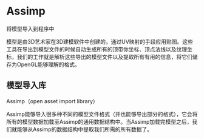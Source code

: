 # Assimp

将模型导入到程序中

模型是由3D艺术家在3D建模软件中创建的，通过UV映射的手段应用贴图。这些工具在导出到模型文件的时候自动生成所有的顶带你坐标、顶点法线以及纹理坐标，我们的工作就是解析这些导出的模型文件以及提取所有有用的信息，将它们储存为OpenGL能够理解的格式。

## 模型导入库

Assimp（open asset import library）

Assimp能够导入很多种不同的模型文件格式（并也能够导出部分的格式），它会将所有的模型数据加载至Assimp的通用数据结构中。当Assimp加载完模型之后，我们就能够从Assimp的数据结构中提取我们所需的所有数据了。